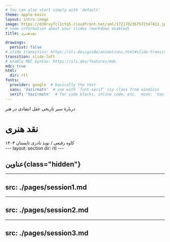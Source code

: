 ```yaml
---
# You can also start simply with 'default'
theme: apple-basic
layout: intro-image
image: https://d38ruy7cl1ctq5.cloudfront.net/sml/1721702367572347412.jpg?format=auto&blur=3
# some information about your slides (markdown enabled)
title: نقدهنری

drawings:
  persist: false
# slide transition: https://sli.dev/guide/animations.html#slide-transitions
transition: slide-left
# enable MDC Syntax: https://sli.dev/features/mdc
mdc: true
html:
  dir: rtl
fonts:
  provider: google  # basically the text  
  sans: 'Vazirmatn'  # use with `font-serif` css class from windicss  
  serif: 'Vazirmatn'  # for code blocks, inline code, etc.  mono: 'Vazirmatn'
---
```

 دربارۀ سیر تاریخی عقل انتقادی در هنر
# نقد هنری

<div class="absolute left-0 px-10 bottom-10 w-full flex justify-between">
  <span>
    کاوه رفیعی / نوید نادری
  </span>
    <span>
        تابستان ۱۴۰۳
    </span>
</div>
---
layout: section
dir: rtl
---

##   عناوین{class="hidden"}

<Toc minDepth="1" maxDepth="1" />

[//]: # (- [جلسه اول]&#40;&#41;)

[//]: # (- [جلسه دوم]&#40;#session2&#41;)

[//]: # (- [جلسه سوم]&#40;&#41;)



---
src: ./pages/session1.md
---

---
src: ./pages/session2.md
---

---
src: ./pages/session3.md
---
